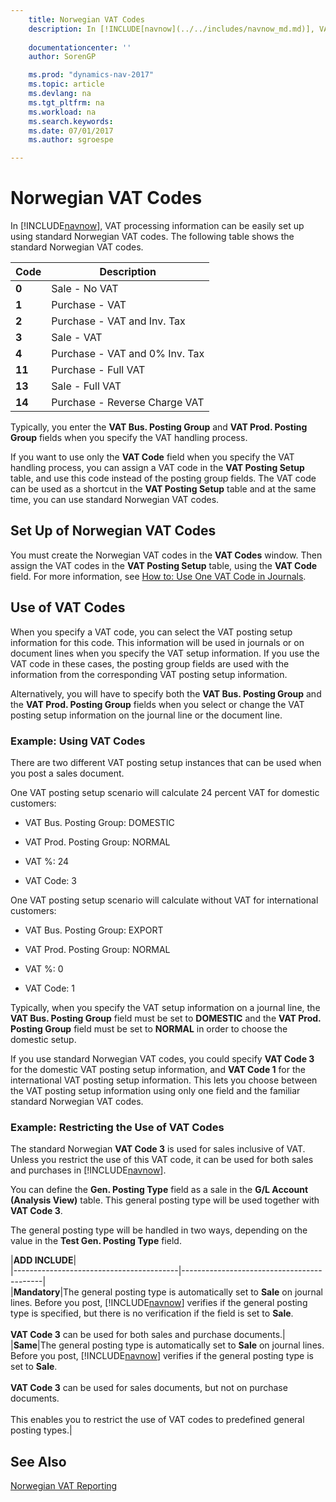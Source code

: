 ```yaml
---
    title: Norwegian VAT Codes 
    description: In [!INCLUDE[navnow](../../includes/navnow_md.md)], VAT processing information can be easily set up using standard Norwegian VAT codes. The following table shows the standard Norwegian VAT codes.
    
    documentationcenter: ''
    author: SorenGP

    ms.prod: "dynamics-nav-2017"
    ms.topic: article
    ms.devlang: na
    ms.tgt_pltfrm: na
    ms.workload: na
    ms.search.keywords:
    ms.date: 07/01/2017
    ms.author: sgroespe

---
```

# Norwegian VAT Codes
In [!INCLUDE[navnow](../../includes/navnow_md.md)], VAT processing information can be easily set up using standard Norwegian VAT codes. The following table shows the standard Norwegian VAT codes.  
  
|**Code**|**Description**|  
|--------------|-------------------------------------------|  
|**0**|Sale - No VAT|  
|**1**|Purchase - VAT|  
|**2**|Purchase - VAT and Inv. Tax|  
|**3**|Sale - VAT|  
|**4**|Purchase - VAT and 0% Inv. Tax|  
|**11**|Purchase - Full VAT|  
|**13**|Sale - Full VAT|  
|**14**|Purchase - Reverse Charge VAT|  
  
 Typically, you enter the **VAT Bus. Posting Group** and **VAT Prod. Posting Group** fields when you specify the VAT handling process.  
  
 If you want to use only the **VAT Code** field when you specify the VAT handling process, you can assign a VAT code in the **VAT Posting Setup** table, and use this code instead of the posting group fields. The VAT code can be used as a shortcut in the **VAT Posting Setup** table and at the same time, you can use standard Norwegian VAT codes.  
  
## Set Up of Norwegian VAT Codes  
 You must create the Norwegian VAT codes in the **VAT Codes** window. Then assign the VAT codes in the **VAT Posting Setup** table, using the **VAT Code** field. For more information, see [How to: Use One VAT Code in Journals](how-to-use-one-vat-code-in-journals.md).  
  
## Use of VAT Codes  
 When you specify a VAT code, you can select the VAT posting setup information for this code. This information will be used in journals or on document lines when you specify the VAT setup information. If you use the VAT code in these cases, the posting group fields are used with the information from the corresponding VAT posting setup information.  
  
 Alternatively, you will have to specify both the **VAT Bus. Posting Group** and the **VAT Prod. Posting Group** fields when you select or change the VAT posting setup information on the journal line or the document line.  
  
### Example: Using VAT Codes  
 There are two different VAT posting setup instances that can be used when you post a sales document.  
  
 One VAT posting setup scenario will calculate 24 percent VAT for domestic customers:  
  
-   VAT Bus. Posting Group: DOMESTIC  
  
-   VAT Prod. Posting Group: NORMAL  
  
-   VAT %: 24  
  
-   VAT Code: 3  
  
 One VAT posting setup scenario will calculate without VAT for international customers:  
  
-   VAT Bus. Posting Group: EXPORT  
  
-   VAT Prod. Posting Group: NORMAL  
  
-   VAT %: 0  
  
-   VAT Code: 1  
  
 Typically, when you specify the VAT setup information on a journal line, the **VAT Bus. Posting Group** field must be set to **DOMESTIC** and the **VAT Prod. Posting Group** field must be set to **NORMAL** in order to choose the domestic setup.  
  
 If you use standard Norwegian VAT codes, you could specify **VAT Code 3** for the domestic VAT posting setup information, and **VAT Code 1** for the international VAT posting setup information. This lets you choose between the VAT posting setup information using only one field and the familiar standard Norwegian VAT codes.  
  
### Example: Restricting the Use of VAT Codes  
 The standard Norwegian **VAT Code 3** is used for sales inclusive of VAT. Unless you restrict the use of this VAT code, it can be used for both sales and purchases in [!INCLUDE[navnow](../../includes/navnow_md.md)].  
  
 You can define the **Gen. Posting Type** field as a sale in the **G/L Account (Analysis View)** table. This general posting type will be used together with **VAT Code 3**.  
  
 The general posting type will be handled in two ways, depending on the value in the **Test Gen. Posting Type** field.  
  
|**ADD INCLUDE<!--[!INCLUDE[bp_optionsheading](../../includes/bp_tabledescription_md.md)]-->**|  
|-----------------------------------------|-------------------------------------------|  
|**Mandatory**|The general posting type is automatically set to **Sale** on journal lines. Before you post, [!INCLUDE[navnow](../../includes/navnow_md.md)] verifies if the general posting type is specified, but there is no verification if the field is set to **Sale**.<br /><br /> **VAT Code 3** can be used for both sales and purchase documents.|  
|**Same**|The general posting type is automatically set to **Sale** on journal lines. Before you post, [!INCLUDE[navnow](../../includes/navnow_md.md)] verifies if the general posting type is set to **Sale**.<br /><br /> **VAT Code 3** can be used for sales documents, but not on purchase documents.<br /><br /> This enables you to restrict the use of VAT codes to predefined general posting types.|  
  
## See Also  
 [Norwegian VAT Reporting](norwegian-vat-reporting.md)